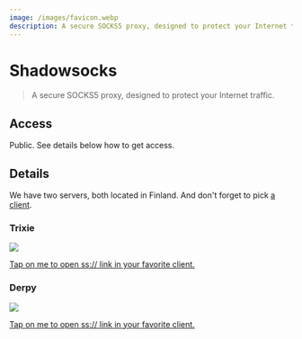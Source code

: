 ```yaml
---
image: /images/favicon.webp
description: A secure SOCKS5 proxy, designed to protect your Internet traffic.
---
```


# Shadowsocks

> A secure SOCKS5 proxy, designed to protect your Internet traffic.

## Access

Public. See details below how to get access.

## Details

We have two servers, both located in Finland. And don't forget to pick [a client](http://shadowsocks.org/en/download/clients.html).

### Trixie

![](/images/trixie-ss.webp)

[Tap on me to open ss:// link in your favorite client.](ss://YWVzLTI1Ni1jZmI6bHVsYW1vb25AdHJpeGllLjA5MjkxOC54eXo6ODM4OA==)

### Derpy

![](/images/derpy-ss.webp)

[Tap on me to open ss:// link in your favorite client.](ss://YWVzLTI1Ni1jZmI6bXVmZmluc0BkZXJweS4wOTI5MTgueHl6OjgzODg=)